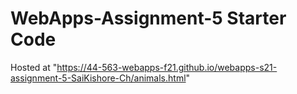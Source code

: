 # WebApps-Assignment-5 Starter Code

Hosted at "https://44-563-webapps-f21.github.io/webapps-s21-assignment-5-SaiKishore-Ch/animals.html"